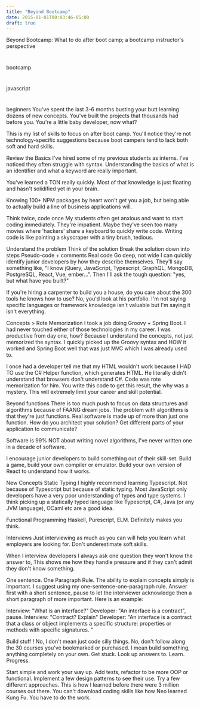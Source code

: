```yaml
---
title: "Beyond Bootcamp"
date: 2015-01-01T00:03:46-05:00
draft: true
---
```


Beyond Bootcamp: What to do after boot camp; a bootcamp instructor's perspective

#

bootcamp

#

javascript

#

beginners
You've spent the last 3-6 months busting your butt learning dozens of new concepts. You've built the projects that thousands had before you. You're a little baby developer, now what?

This is my list of skills to focus on after boot camp. You'll notice they're not technology-specific suggestions because boot campers tend to lack both soft and hard skills.

Review the Basics
I've hired some of my previous students as interns. I've noticed they often struggle with syntax. Understanding the basics of what is an identifier and what a keyword are really important.

You've learned a TON really quickly. Most of that knowledge is just floating and hasn't solidified yet in your brain.

Knowing 100+ NPM packages by heart won't get you a job, but being able to actually build a line of business applications will.

Think twice, code once
My students often get anxious and want to start coding immediately. They're impatient. Maybe they've seen too many movies where 'hackers' share a keyboard to quickly write code. Writing code is like painting a skyscraper with a tiny brush, tedious.

Understand the problem
Think of the solution
Break the solution down into steps
Pseudo-code + comments
Real code
Go deep, not wide
I can quickly identify junior developers by how they describe themselves. They'll say something like, "I know jQuery, JavaScript, Typescript, GraphQL, MongoDB, PostgreSQL, React, Vue, ember...". Then I'll ask the tough question: "yes, but what have you built?"

If you're hiring a carpenter to build you a house, do you care about the 300 tools he knows how to use? No, you'd look at his portfolio. I'm not saying specific languages or framework knowledge isn't valuable but I'm saying it isn't everything.

Concepts > Rote Memorization
I took a job doing Groovy + Spring Boot. I had never touched either of those technologies in my career. I was productive from day one, how? Because I understand the concepts, not just memorized the syntax. I quickly picked up the Groovy syntax and HOW it worked and Spring Boot well that was just MVC which I was already used to.

I once had a developer tell me that my HTML wouldn't work because I HAD TO use the C# Helper function, which generates HTML. He literally didn't understand that browsers don't understand C#. Code was rote memorization for him. You write this code to get this result, the why was a mystery. This will extremely limit your career and skill potential.

Beyond functions
There is too much push to focus on data structures and algorithms because of FAANG dream jobs. The problem with algorithms is that they're just functions. Real software is made up of more than just one function. How do you architect your solution? Get different parts of your application to communicate?

Software is 99% NOT about writing novel algorithms, I've never written one in a decade of software.

I encourage junior developers to build something out of their skill-set. Build a game, build your own compiler or emulator. Build your own version of React to understand how it works.

New Concepts
Static Typing
I highly recommend learning Typescript. Not because of Typescript but because of static typing. Most JavaScript only developers have a very poor understanding of types and type systems. I think picking up a statically typed language like Typescript, C#, Java (or any JVM language), OCaml etc are a good idea.

Functional Programming
Haskell, Purescript, ELM. Definitely makes you think.

Interviews
Just interviewing as much as you can will help you learn what employers are looking for. Don't underestimate soft skills.

When I interview developers I always ask one question they won't know the answer to, This shows me how they handle pressure and if they can't admit they don't know something.

One sentence. One Paragraph Rule.
The ability to explain concepts simply is important. I suggest using my one-sentence-one-paragraph rule. Answer first with a short sentence, pause to let the interviewer acknowledge then a short paragraph of more important. Here is an example:

Interview: "What is an interface?"
Developer: "An interface is a contract", pause.
Interview: "Contract? Explain"
Developer: "An interface is a contract that a class or object implements a specific structure: properties or methods with specific signatures. "

Build stuff !
No, I don't mean just code silly things. No, don't follow along the 30 courses you've bookmarked or purchased. I mean build something, anything completely on your own. Get stuck. Look up answers to. Learn. Progress.

Start simple and work your way up. Add tests, refactor to be more OOP or functional. Implement a few design patterns to see their use. Try a few different approaches. This is how I learned before there were 3 million courses out there. You can't download coding skills like how Neo learned Kung Fu. You have to do the work.
